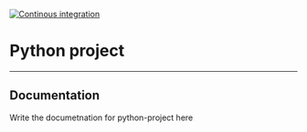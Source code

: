 [![Continous integration](https://github.com/Redmar-van-den-Berg/python-project/actions/workflows/ci.yml/badge.svg)](https://github.com/Redmar-van-den-Berg/python-project/actions/workflows/ci.yml)

# Python project

------------------------------------------------------------------------
## Documentation
Write the documetnation for python-project here

